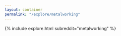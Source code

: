 ```yaml
---
layout: container
permalink: "/explore/metalworking"
---
```


<link rel="stylesheet" type="text/css" href="/static/css/explore.css">
{% include explore.html subreddit="metalworking" %}
